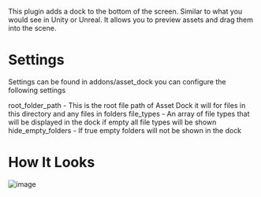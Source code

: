 This plugin adds a dock to the bottom of the screen. Similar to what you would see in Unity or Unreal. It allows you to preview assets and drag them into the scene.

# Settings
Settings can be found in addons/asset_dock you can configure the following settings

root_folder_path - This is the root file path of Asset Dock it will for files in this directory and any files in folders
file_types - An array of file types that will be displayed in the dock if empty all file types will be shown
hide_empty_folders - If true empty folders will not be shown in the dock

# How It Looks
![image](https://github.com/Reetro/Asset-Dock/assets/29167997/f8a22149-5417-4616-82b2-445a245c40fe)
